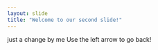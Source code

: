 ```yaml
---
layout: slide
title: "Welcome to our second slide!"
---
```

just a change by me
Use the left arrow to go back!

